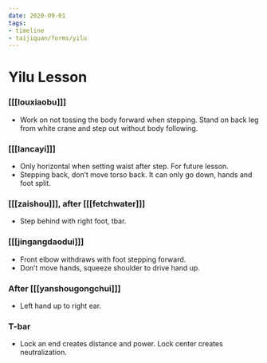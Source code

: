 ```yaml
---
date: 2020-09-01
tags:
- timeline
- taijiquan/forms/yilu
---
```


# Yilu Lesson 

### [[[louxiaobu]]]
* Work on not tossing the body forward when stepping. Stand on back leg from white crane and step out without body following.

### [[[lancayi]]]
* Only horizontal when setting waist after step. For future lesson.
* Stepping back, don’t move torso back. It can only go down, hands and foot split.

### [[[zaishou]]], after [[[fetchwater]]]
* Step behind with right foot, tbar.

### [[[jingangdaodui]]]
* Front elbow withdraws with foot stepping forward.
* Don’t move hands, squeeze shoulder to drive hand up.

### After [[[yanshougongchui]]]
* Left hand up to right ear.

### T-bar
* Lock an end creates distance and power. Lock center creates neutralization.


